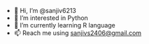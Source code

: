 - 👋 Hi, I’m @sanjiv6213
- 👀 I’m interested in Python
- 🌱 I’m currently learning R language
- 📫 Reach me using sanjivs2406@gmail.com

<!---
sanjiv6213/sanjiv6213 is a ✨ special ✨ repository because its `README.md` (this file) appears on your GitHub profile.
You can click the Preview link to take a look at your changes.
--->
